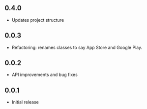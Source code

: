 ## 0.4.0
* Updates project structure

## 0.0.3
* Refactoring: renames classes to say App Store and Google Play. 

## 0.0.2
* API improvements and bug fixes

## 0.0.1
* Initial release

